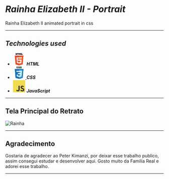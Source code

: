 # *Rainha Elizabeth II - Portrait*
Rainha Elizabeth II animated portrait in  css
***
## *Technologies used*

* <img src="https://raw.githubusercontent.com/devicons/devicon/master/icons/html5/html5-original-wordmark.svg" alt="html5" width="40" height="40"/> <a>__*HTML*__</a>
* <a href="https://www.w3schools.com/css/" target="_blank" rel="noreferrer"> <img src="https://raw.githubusercontent.com/devicons/devicon/master/icons/css3/css3-original-wordmark.svg" alt="css3" width="40" height="40"/> </a> <a>__*CSS*__</a>
* <img src="https://raw.githubusercontent.com/devicons/devicon/master/icons/javascript/javascript-original.svg" alt="javascript" width="40" height="40"/> <a>__*JavaScript*__</a>

***
## Tela Principal do Retrato

![Rainha](https://user-images.githubusercontent.com/71552773/189640788-ae858af3-e929-4dc4-8f0c-1e1e44339e61.PNG)

***
## Agradecimento
Gostaria de agradecer ao Peter Kimanzi, por deixar esse trabalho publico, assim consegui estudar e desenvolver aqui.
Gosto muito da Familia Real e adorei esse trabalho. 
***
